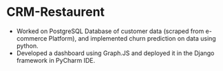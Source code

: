 # CRM-Restaurent

* Worked on PostgreSQL Database of customer data (scraped from e-commerce Platform), and implemented churn prediction on data using python.
* Developed a dashboard using Graph.JS and deployed it in the Django framework in PyCharm IDE.
